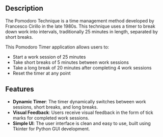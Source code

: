## Description

The Pomodoro Technique is a time management method developed by Francesco Cirillo in the late 1980s. This technique uses a timer to break down work into intervals, traditionally 25 minutes in length, separated by short breaks.

This Pomodoro Timer application allows users to:
- Start a work session of 25 minutes
- Take short breaks of 5 minutes between work sessions
- Take a long break of 20 minutes after completing 4 work sessions
- Reset the timer at any point

## Features

- **Dynamic Timer**: The timer dynamically switches between work sessions, short breaks, and long breaks.
- **Visual Feedback**: Users receive visual feedback in the form of tick marks for completed work sessions.
- **Simple UI**: The user interface is clean and easy to use, built using Tkinter for Python GUI development.
